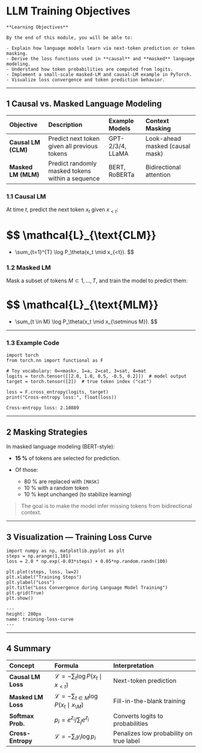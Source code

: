 # LLM Training Objectives

```{note}
**Learning Objectives**

By the end of this module, you will be able to:

- Explain how language models learn via next-token prediction or token masking.  
- Derive the loss functions used in **causal** and **masked** language modeling.  
- Understand how token probabilities are computed from logits.  
- Implement a small-scale masked-LM and causal-LM example in PyTorch.  
- Visualize loss convergence and token prediction behavior.
```

---

## 1 Causal vs. Masked Language Modeling

| Objective           | Description                                      | Example Models   | Context Masking                 |
| :------------------ | :----------------------------------------------- | :--------------- | :------------------------------ |
| **Causal LM (CLM)** | Predict next token given all previous tokens     | GPT-2/3/4, LLaMA | Look-ahead masked (causal mask) |
| **Masked LM (MLM)** | Predict randomly masked tokens within a sequence | BERT, RoBERTa    | Bidirectional attention         |

### 1.1 Causal LM

At time $t$, predict the next token $x_t$ given $x_{<t}$:

$$
\mathcal{L}_{\text{CLM}}
=
- \sum_{t=1}^{T} \log P_\theta(x_t \mid x_{<t}).
$$

### 1.2 Masked LM

Mask a subset of tokens $M \subset {1,\dots,T}$, and train the model to predict them:

$$
\mathcal{L}_{\text{MLM}}
=
- \sum_{t \in M} \log P_\theta(x_t \mid x_{\setminus M}).
$$

---

### 1.3 Example Code

```{code-cell} python
import torch
from torch.nn import functional as F

# Toy vocabulary: 0=<mask>, 1=a, 2=cat, 3=sat, 4=mat
logits = torch.tensor([[2.0, 1.0, 0.5, -0.5, 0.2]])  # model output
target = torch.tensor([2])  # true token index ("cat")

loss = F.cross_entropy(logits, target)
print("Cross-entropy loss:", float(loss))
```
```{code-cell} output
Cross-entropy loss: 2.10889
```

---

## 2 Masking Strategies

In masked language modeling (BERT-style):

* **15 %** of tokens are selected for prediction.
* Of those:

  * 80 % are replaced with `[MASK]`
  * 10 % with a random token
  * 10 % kept unchanged (to stabilize learning)

> The goal is to make the model infer missing tokens from bidirectional context.

---

## 3 Visualization — Training Loss Curve

```{code-cell} python
import numpy as np, matplotlib.pyplot as plt
steps = np.arange(1,101)
loss = 2.0 * np.exp(-0.03*steps) + 0.05*np.random.randn(100)

plt.plot(steps, loss, lw=2)
plt.xlabel("Training Steps")
plt.ylabel("Loss")
plt.title("Loss Convergence during Language Model Training")
plt.grid(True)
plt.show()
```

```{figure} ../images/mod3_loss.png
---
height: 280px
name: training-loss-curve
---
```

---

## 4 Summary

| Concept            | Formula                                                     | Interpretation                          |
| :----------------- | :---------------------------------------------------------- | :-------------------------------------- |
| **Causal LM Loss** | $\mathcal{L}=-\sum_t\log P(x_t\mid x_{<t})$                 | Next-token prediction                   |
| **Masked LM Loss** | $\mathcal{L}=-\sum_{t\in M}\log P(x_t\mid x_{\setminus M})$ | Fill-in-the-blank training              |
| **Softmax Prob.**  | $p_i = e^{z_i}/\sum_j e^{z_j}$                              | Converts logits to probabilities        |
| **Cross-Entropy**  | $\mathcal{L}=-\sum_i y_i\log p_i$                           | Penalizes low probability on true label |

